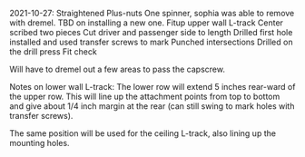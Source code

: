 2021-10-27:
Straightened Plus-nuts
One spinner, sophia was able to remove with dremel.  TBD on installing a new one.
Fitup upper wall L-track
Center scribed two pieces
Cut driver and passenger side to length
Drilled first hole
installed and used transfer screws to mark
Punched intersections
Drilled on the drill press
Fit check

Will have to dremel out a few areas to pass the capscrew.

Notes on lower wall L-track:
The lower row will extend 5 inches rear-ward of the upper row.  This will line up the attachment points from top to bottom and give about 1/4 inch margin at the rear (can still swing to mark holes with transfer screws).

The same position will be used for the ceiling L-track, also lining up the mounting holes.
